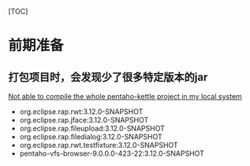 [TOC]

# 前期准备
## 打包项目时，会发现少了很多特定版本的jar
[Not able to compile the whole pentaho-kettle project in my local system](https://github.com/HiromuHota/pentaho-kettle/issues/130)
* org.eclipse.rap.rwt:3.12.0-SNAPSHOT
* org.eclipse.rap.jface:3.12.0-SNAPSHOT
* org.eclipse.rap.fileupload:3.12.0-SNAPSHOT
* org.eclipse.rap.filedialog:3.12.0-SNAPSHOT
* org.eclipse.rap.rwt.testfixture:3.12.0-SNAPSHOT
* pentaho-vfs-browser-9.0.0.0-423-22:3.12.0-SNAPSHOT